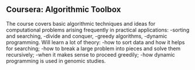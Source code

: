 ## Coursera: Algorithmic Toolbox

The course covers basic algorithmic techniques and ideas for computational problems arising frequently in practical applications: 
    -sorting and searching, 
    -divide and conquer, 
    -greedy algorithms, 
    -dynamic programming. 
Will learn a lot of theory: 
    -how to sort data and how it helps for searching; 
    -how to break a large problem into pieces and solve them recursively; 
    -when it makes sense to proceed greedily; 
    -how dynamic programming is used in genomic studies.
